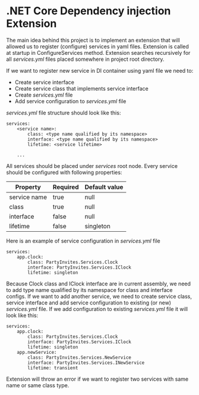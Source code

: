 # .NET Core Dependency injection Extension

The main idea behind this project is to implement an extension that will allowed us to register (configure) services in yaml files.
Extension is called at startup in ConfigureServices method.
Extension searches recursively for all *services.yml* files placed somewhere in project root directory.

If we want to register new service in DI container using yaml file we need to:

* Create service interface
* Create service class that implements service interface
* Create *services.yml* file 
* Add service configuration to *services.yml* file

*services.yml* file structure should look like this:
```
services:
    <service name>:
        class: <type name qualified by its namespace>
        interface: <type name qualified by its namespace>
        lifetime: <service lifetime>

    ...
```

All services should be placed under *services* root node. Every service should be configured with following properties:

Property | Required | Default value
--- | --- | ---
service name | true | null
class | true | null
interface | false | null
lifetime | false | singleton


Here is an example of service configuration in *services.yml* file
```
services:
    app.clock:
        class: PartyInvites.Services.Clock
        interface: PartyInvites.Services.IClock
        lifetime: singleton
```

Because Clock class and IClock interface are in current assembly, we need to add type name qualified by its namespace for class and interface configs.
If we want to add another service, we need to create service class, service interface and add service configuration to existing (or new) *services.yml* file.
If we add configuration to existing *services.yml* file it will look like this:
```
services:
    app.clock:
        class: PartyInvites.Services.Clock
        interface: PartyInvites.Services.IClock
        lifetime: singleton
    app.newService:
        class: PartyInvites.Services.NewService
        interface: PartyInvites.Services.INewService
        lifetime: transient
```

Extension will throw an error if we want to register two services with same name or same class type.
